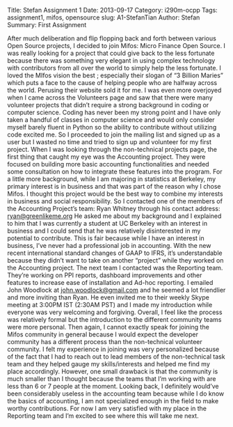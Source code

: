 Title: Stefan Assignment 1
Date: 2013-09-17 
Category: i290m-ocpp
Tags: assignment1, mifos, opensource
slug: A1-StefanTian
Author: Stefan
Summary: First Assignment

After much deliberation and flip flopping back and forth between various Open Source projects, I decided to join Mifos: Micro Finance Open Source. I was really looking for a project that could give back to the less fortunate because there was something very elegant in using complex technology with contributors from all over the world to simply help the less fortunate. I loved the MIfos vision the best ; especially their slogan of “3 Billion Maries” which puts a face to the cause of helping people who are halfway across the world. Perusing their website sold it for me.
I was even more overjoyed when I came across the Volunteers page and saw that there were many volunteer projects that didn’t require a strong background in coding or computer science. Coding has never been my strong point and I have only taken a handful of classes in computer science and would only consider myself barely fluent in Python so the ability to contribute without utilizing code excited me. So I proceeded to join the mailing list and signed up as a user but I wasted no time and tried to sign up and volunteer for my first project.
When I was looking through the non-technical projects page, the first thing that caught my eye was the Accounting project. They were focused on building more basic accounting functionalities and needed some consultation on how to integrate these features into the program. For a little more background, while I am majoring in statistics at Berkeley, my primary interest is in business and that was part of the reason why I chose Mifos. I thought this project would be the best way to combine my interests in business and social responsibility. 
So I contacted one of the members of the Accounting Project’s team: Ryan Whitney through his contact address: ryan@greenlikeme.org He asked me about my background and I explained to him that I was currently a student at UC Berkeley with an interest in business and I could send that he was relatively disinterested in my potential to contribute. This is fair because while I have an interest in business, I’ve never had a professional job in accounting. With the new recent international standard changes of GAAP to IFRS, it’s understandable because they didn’t want to take on another “project” while they worked on the Accounting project.
The next team I contacted was the Reporting team. They’re working on PPI reports, dashboard improvements and other features to increase ease of installation and Ad-hoc reporting. I emailed John Woodlock at john.woodlock@gmail.com and he seemed a lot friendlier and more inviting than Ryan. He even invited me to their weekly Skype meeting at 3:00PM IST (2:30AM PST) and I made my introduction while everyone was very welcoming and forgiving.
Overall, I feel like the process was relatively formal but the introduction to the different community teams were more personal. Then again, I cannot exactly speak for joining the Mifos community in general because I would expect the developer community has a different process than the non-technical volunteer community. I felt my experience in joining was very personalized because of the fact that I had to reach out to lead members of the non-technical task team and they helped gauge my skills/interests and helped me find my place accordingly.  However, one small drawback is that the community is much smaller than I thought because the teams that I’m working with are less than 6 or 7 people at the moment. Looking back, I definitely would’ve been considerably useless in the accounting team because while I do know the basics of accounting, I am not specialized enough in the field to make worthy contributions. For now I am very satisfied with my place in the Reporting team and I’m excited to see where this will take me next.

